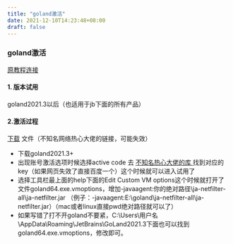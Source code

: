```yaml
---
title: "goland激活"
date: 2021-12-10T14:23:48+08:00
draft: false
---
```


### goland激活

[原教程连接](https://zhile.io/2021/11/29/ja-netfilter-javaagent-lib.html)

#### 1. 版本试用

goland2021.3以后（也适用于jb下面的所有产品）

#### 2.激活过程

[下载](https://jetbra.in/files/ja-netfilter-all.zip) 文件（不知名网络热心大佬的链接，可能失效）

- 下载goland2021.3+
- 出现账号激活选项时候选择active code 去 [不知名热心大佬的库 ](https://jetbra.in/s )找到对应的key（如果网页失效了直接百度一个）这个时候就可以进入试用了
- 选择工具栏最上面的help下面的Edit Custom VM options这个时候就打开了文件goland64.exe.vmoptions，增加-javaagent:你的绝对路径\ja-netfilter-all\ja-netfilter.jar （例子：-javaagent:E:\goland\ja-netfilter-all\ja-netfilter.jar）（mac或者linux直接pwd绝对路径就可以了）
- 如果写错了打不开goland不要紧，C:\Users\用户名\AppData\Roaming\JetBrains\GoLand2021.3下面也可以找到goland64.exe.vmoptions，修改即可。

